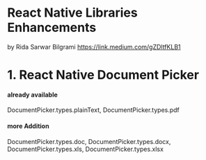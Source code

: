 # React Native Libraries Enhancements 
by Rida Sarwar Bilgrami https://link.medium.com/gZDltfKLB1


# 1. React Native Document Picker 

#### already available

DocumentPicker.types.plainText,
DocumentPicker.types.pdf

#### more Addition

DocumentPicker.types.doc,
DocumentPicker.types.docx,
DocumentPicker.types.xls,
DocumentPicker.types.xlsx